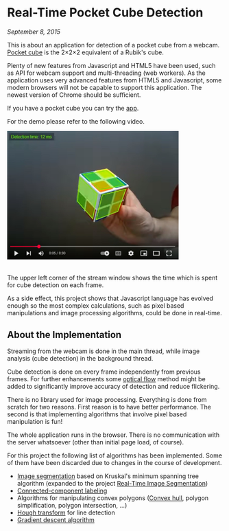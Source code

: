 Real-Time Pocket Cube Detection
===============================
_September 8, 2015_

This is about an application for detection of a pocket cube from a webcam.
[Pocket cube](http://en.wikipedia.org/wiki/Pocket_Cube) is the 2×2×2
equivalent of a Rubik's cube.

Plenty of new features from Javascript and HTML5 have been used, such as API
for webcam support and multi-threading (web workers). As the application uses
very advanced features from HTML5 and Javascript, some modern browsers will
not be capable to support this application. The newest version of Chrome
should be sufficient.

If you have a pocket cube you can try the [app](https://lukapopijac.github.io/real-time-pocket-cube-detection/).

For the demo please refer to the following video.

<a href="https://www.youtube.com/watch?v=21nog-jvPd8" target="_blank">
  <img src="video-thumbnail.jpg" alt="Watch on YouTube" width="400">
</a>
<br><br>

The upper left corner of the stream window shows the time which is spent for
cube detection on each frame.

As a side effect, this project shows that Javascript language has evolved
enough so the most complex calculations, such as pixel based manipulations
and image processing algorithms, could be done in real-time.


About the Implementation
------------------------

Streaming from the webcam is done in the main thread, while image analysis
(cube detection) in the background thread.

Cube detection is done on every frame independently from previous frames. For further
enhancements some [optical flow](http://en.wikipedia.org/wiki/Optical_flow) method might
be added to significantly improve accuracy of detection and reduce flickering.

There is no library used for image processing. Everything is done from scratch
for two reasons. First reason is to have better performance. The second
is that implementing algorithms that involve pixel based manipulation is fun!

The whole application runs in the browser. There is no communication with the
server whatsoever (other than initial page load, of course).

For this project the following list of algorithms has been implemented. Some
of them have been discarded due to changes in the course of development.

- [Image segmentation](http://en.wikipedia.org/wiki/Minimum_spanning_tree-based_segmentation)
  based on Kruskal's minimum spanning tree algorithm (expanded to the project
  [Real-Time Image Segmentation](https://lukapopijac.github.io/real-time-image-segmentation/))
- [Connected-component labeling](http://en.wikipedia.org/wiki/Connected-component_labeling)
- Algorithms for manipulating convex polygons ([Convex hull](http://en.wikipedia.org/wiki/Graham_scan),
  polygon simplification, polygon intersection, ...)
- [Hough transform](http://en.wikipedia.org/wiki/Hough_transform) for line detection
- [Gradient descent algorithm](http://en.wikipedia.org/wiki/Gradient_descent)
